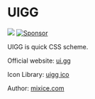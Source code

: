 # UIGG

[![](https://data.jsdelivr.com/v1/package/npm/uigg/badge)](https://www.jsdelivr.com/package/npm/uigg)
[![Sponsor](https://img.shields.io/static/v1?style=flat-square&=appveyor)](https://github.com/mixice/uigg)

UIGG is quick CSS scheme.

Official website: [ui.gg](https://ui.gg/)

Icon Library: [uigg ico](https://ui.gg/ico.html)

Author: [mixice.com](http://mixice.com/)
